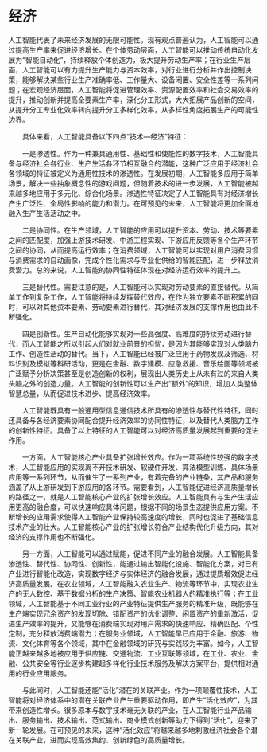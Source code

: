 # 经济

人工智能代表了未来经济发展的无限可能性。现有观点普遍认为，人工智能可以通过提高生产率来促进经济增长。在个体劳动层面，人工智能可以推动传统自动化发展为“智能自动化”，持续释放个体创造力，极大提升劳动生产率；在行业生产层面，人工智能可以有力提升生产能力与资本效率，对行业进行分析并作出控制决策，能够解决某些行业生产准确率低、工作量大、设备闲置、安全性差等一系列问题；在宏观经济层面，人工智能将促进管理效率、资源配置效率和社会交易效率的提升，推动创新并提高全要素生产率，深化分工形式，大大拓展产品创新的空间，从提升分工专业化效率转向提升分工多样化效率，从多样性角度拓展生产的可能性边界。

　　具体来看，人工智能具备以下四点“技术—经济”特征：

　　一是渗透性。作为一种兼具通用性、基础性和使能性的数字技术，人工智能具备与经济社会各行业、生产生活各环节相互融合的潜能，这种广泛应用于经济社会各领域的特征被定义为通用性技术的渗透性。在发展初期，人工智能多应用于简单场景，解决一些抽象概念性的游戏问题，但随着技术的进一步发展，人工智能被越来越多地应用于多元化、综合化场景。渗透性特征决定了人工智能具有对经济增长产生广泛性、全局性影响的能力和潜力。在可预见的未来，人工智能将更加全面地融入生产生活活动之中。

　　二是协同性。在生产领域，人工智能的应用可以提升资本、劳动、技术等要素之间的匹配度，加强上游技术研发、中游工程实现、下游应用反馈等各个生产环节之间的协同，从而提高运行效率；在消费领域，人工智能可以实现对用户消费习惯与消费需求的自动画像，完成个性化需求与专业化供给的智能匹配，进一步释放消费潜力。总的来说，人工智能的协同性特征体现在对经济运行效率的提升上。

　　三是替代性。需要注意的是，人工智能可以实现对劳动要素的直接替代。从简单工作到复杂工作，人工智能将持续发挥替代效应，在作为独立要素不断积累的同时，可以对其他资本要素、劳动要素进行替代，其对经济发展的支撑作用也由此不断强化。

　　四是创新性。生产自动化能够实现对一些高强度、高难度的持续劳动进行替代，而人工智能之所以引起人们对就业前景的担忧，是因为其能够实现对人类脑力工作、创造性活动的替代。当下，人工智能已经被广泛应用于药物发现及筛选、材料识别及模拟等科研活动，更是在金融、数字建模、应急救援、音乐绘画等领域被广泛赋予分析决策甚至是创造创新的权利，展现出人类历史上从未有过的来自人类头脑之外的创造力量。人工智能的创新性可以生产出“额外”的知识，增加人类整体智慧总量，从而促进技术进步、提高经济效率。

　　人工智能既具有一般通用型信息通信技术所具有的渗透性与替代性特征，同时还具备与各经济要素协同配合提升经济效率的协同性特征，以及替代人类脑力工作的创新性特征。具备了以上特征的人工智能可以对经济高质量发展起到重要的促进作用。

　　一方面，人工智能核心产业具备扩张增长效应。作为一项系统性较强的数字技术，人工智能应用的实现离不开技术研发、软硬件开发、算法模型训练、具体场景应用等一系列环节，从而催生了一系列产业，有着完备的产业链条，其产品和服务涵盖了从上游研发到下游应用的各环节。需要看到，人工智能促进经济高质量增长的路径之一，就是人工智能核心产业的扩张增长效应。人工智能具有与生产生活应用更高的融合度，可以快速响应具体问题，根据不同的场景生态提供应用方案。不断增长的应用需求使得人工智能产业保持较高速度的增长，同时也促进了基础信息技术产业的壮大。人工智能核心产业的扩张增长符合产业结构优化升级方向，其对经济的支撑作用也不断强化。

　　另一方面，人工智能可以通过赋能，促进不同产业的融合发展。人工智能具备渗透性、替代性、协同性、创新性，能通过输出智能化设施、智能化方案，对已有产业进行智能化改造，实现数字经济与实体经济的融合发展，通过提质增效促进经济高质量发展。在农业领域，人工智能融入农业生产、物流等环节中，实现农业生产的无人数控、基于数据分析的生产决策、智能农业机器人的精准执行等；在工业领域，人工智能基于不同工业行业的产业特征提供生产服务的精准升级，既能够在生产端实现冗余资产的发现切除、错配资产的优化调整、闲置资产的重新激活，促进生产效率的提升，又能够在消费端实现对用户需求的快速响应、精确匹配、个性定制，充分释放消费端潜力；在服务业领域，人工智能早已应用于金融、旅游、物流、文化体育等各个领域，其中在金融领域的研究与实践较为丰富。如今，人工智能正越来越多地被应用于供应链、交通物流、工业互联等领域，在工业、农业、金融、公共安全等行业逐步构建起多样化行业技术服务及解决方案平台，提供相对通用的行业应用服务。

　　与此同时，人工智能还能“活化”潜在的关联产业。作为一项颠覆性技术，人工智能将对经济体系中的潜在关联产业产生重要驱动作用，即产生“活化效应”，为其带来创造性增长。很多原本与数字技术毫无关联的产业，在人工智能行业产品输出、服务输出、技术输出、范式输出、商业模式创新等助力下得到“活化”，迎来了新一轮发展。在可预见的未来，这种“活化效应”将越来越多地刺激经济社会各个潜在关联产业，进而实现高效集约、创新绿色的高质量增长。
